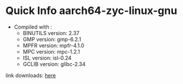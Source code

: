 # Quick Info aarch64-zyc-linux-gnu
* Compiled with :
  * BINUTILS version: 2.37
  * GMP version: gmp-6.2.1
  * MPFR version: mpfr-4.1.0
  * MPC version: mpc-1.2.1
  * ISL version: isl-0.24
  * GCLIB version: glibc-2.34

link downloads: <a href='https://github.com/ZyCromerZ/compiled-gcc/releases/download/vaarch64-zyc-linux-gnu-11.x-gnu-20210818/aarch64-zyc-linux-gnu-11.x-gnu-20210818.tar.gz'>here</a>
